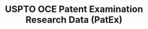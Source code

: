 ---
layout: default
bigquery: https://console.cloud.google.com/bigquery?p=patents-public-data&d=uspto_oce_pair&page=dataset
citation: 'Graham, S. Marco, A., and Miller, A. (2015). “The USPTO Patent Examination
  Research Dataset: A Window on the Process of Patent Examination.”'
contributors: Graham, S. Marco, A., Miller, A.
cost: None
description: The latest version of PatEx (referred to below as the 2020 release) contains
  detailed information on nearly 11.9 million publicly-viewable provisional and non-provisional
  patent applications to the USPTO and over 4.6 million Patent Cooperation Treaty
  (PCT) applications. It is based on data that OCE downloaded from the Patent Examination
  Data System (PEDS) in April, 2021. The PEDS data are sourced from Public PAIR. The
  first time that OCE used PEDS as the basis of PatEx was for the 2019 release. We
  took the PEDS data and organized it into the familiar PatEx data files, which are
  based on the organization of the Public PAIR portal. The data files include information
  on each application’s characteristics, prosecution history, continuation history,
  claims of foreign priority, patent term adjustment history, publication history,
  and correspondence address information.
documentation: 'For the 2019 and later releases, new technical documentation is available
  https://www.uspto.gov/sites/default/files/documents/PatEx-2019-Technical-Doc.pdf


  A document describing the 2014-2017 data sets is available and can be cited as:
  Graham, Stuart J.H. and Marco, Alan C. and Miller, Richard, The USPTO Patent Examination
  Research Dataset: A Window on the Process of Patent Examination (November 30, 2015).
  Available at SSRN: https://ssrn.com/abstract=2702637.'
last_edit: Mon, 04 Apr 2022 19:06:22 GMT
location: https://www.uspto.gov/ip-policy/economic-research/research-datasets/patent-examination-research-dataset-public-pair
maintained_by: EconomicsData@uspto.gov
related_publications: https://ssrn.com/abstract=29956744, https://ssrn.com/abstract=2702637
schema_fields: '[''uspc_subclass'', ''inventor_rank'', ''examiner_art_unit'', ''appl_status_code'',
  ''wipo_pub_number'', ''small_entity_indicator'', ''correspondence_name_line_1'',
  ''status_description'', ''parent_country_code'', ''correspondence_street_line_1'',
  ''examiner_name_first'', ''correspondence_street_line_2'', ''correspondence_city'',
  ''abandon_date'', ''file_location_date'', ''foreign_parent_id'', ''application_number'',
  ''disposal_type'', ''appl_status_date'', ''filing_date'', ''earliest_pgpub_date'',
  ''correspondence_country_code'', ''aia_first_to_file'', ''child_application_number'',
  ''parent_application_number'', ''application_number_pair'', ''uspc_class'', ''continuation_type'',
  ''correspondence_region_name'', ''correspondence_postal_code'', ''event_code'',
  ''correspondence_name_line_2'', ''parent_filing_date'', ''sequence_number'', ''patent_number'',
  ''correspondence_region_code'', ''inventor_country_name'', ''inventor_name_last'',
  ''examiner_id'', ''correspondence_country_name'', ''examiner_name_middle'', ''inventor_region_code'',
  ''application_type'', ''parent_country'', ''event_description'', ''inventor_country_code'',
  ''file_location'', ''confirm_number'', ''patent_issue_date'', ''invention_subject_matter'',
  ''status_code'', ''inventor_name_middle'', ''child_filing_date'', ''inventor_address_type'',
  ''wipo_pub_date'', ''foreign_parent_date'', ''recorded_date'', ''earliest_pgpub_number'',
  ''inventor_name_first'', ''atty_docket_number'', ''customer_number'', ''examiner_name_last'',
  ''invention_title'']'
shortname: patex
tags:
- patents
- legal
- history
terms_of_use: 'USPTO’s online databases are not designed or intended to be a source
  for bulk downloads of USPTO data when accessed through the website’s interfaces.
  Individuals, companies, IP addresses, or blocks of IP addresses who, in effect,
  deny or decrease service by generating unusually high numbers of database accesses
  (searches, pages, or hits), whether generated manually or in an automated fashion,
  may be denied access to USPTO servers without notice.


  Bulk data products may be separately obtained from the USPTO, either for free or
  at the cost of dissemination. For details, see information on Electronic Bulk Data
  Products: https://www.uspto.gov/learning-and-resources/electronic-bulk-data-products'
title: USPTO OCE Patent Examination Research Data (PatEx)
uuid: 4342caa7-23af-420c-b2f6-6088f133df6a
---